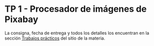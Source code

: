# TP 1 - Procesador de imágenes de Pixabay

La consigna, fecha de entrega y todos los detalles los encuentran en la sección [Trabajos prácticos](https://concu-unahur.github.io/trabajos-practicos) del sitio de la materia.
